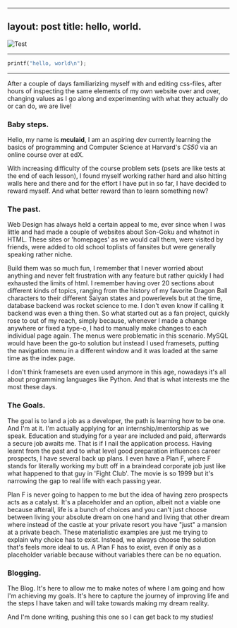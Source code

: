 
---
layout: post
title: hello, world.
---

![Test](/posts/images/post1.jpg)

***
```python
printf("hello, world\n");
```
***

After a couple of days familiarizing myself with and editing css-files, after hours of inspecting the same elements of my own website over and over, changing values as I go along and experimenting with what they actually do or can do, we are live!

### Baby steps.

Hello, my name is **mculaid**, I am an aspiring dev currently learning the basics of programming and Computer Science at Harvard's *CS50* via an online course over at edX.

With increasing difficulty of the course problem sets (psets are like tests at the end of each lesson), I found myself working rather hard and also hitting walls here and there and for the effort I have put in so far, I have decided to reward myself. And what better reward than to learn something new?

### The past.

Web Design has always held a certain appeal to me, ever since when I was little and had made a couple of websites about Son-Goku and whatnot in HTML. These sites or 'homepages' as we would call them, were visited by friends, were added to old school toplists of fansites but were generally speaking rather niche. 

Build them was so much fun, I remember that I never worried about anything and never felt frustration with any feature but rather quickly I had exhausted the limits of html. I remember having over 20 sections about different kinds of topics, ranging from the history of my favorite Dragon Ball characters to their different Saiyan states and powerlevels but at the time, database backend was rocket science to me. I don't even know if calling it backend was even a thing then. So what started out as a fan project, quickly rose to out of my reach, simply because, whenever I made a change anywhere or fixed a type-o, I had to manually make changes to each individual page again. The menus were problematic in this scenario. MySQL would have been the go-to solution but instead I used framesets, putting the navigation menu in a different window and it was loaded at the same time as the index page. 

I don't think framesets are even used anymore in this age, nowadays it's all about programming languages like Python. And that is what interests me the most these days. 

### The Goals.

The goal is to land a job as a developer, the path is learning how to be one. And I'm at it. I'm actually applying for an internship/mentorship as we speak. Education and studying for a year are included and paid, afterwards a secure job awaits me. That is if I nail the application process. Having learnt from the past and to what level good preparation influences career prospects, I have several back up plans. I even have a Plan F, where F stands for literally working my butt off in a braindead corporate job just like what happened to that guy in 'Fight Club'. The movie is so 1999 but it's narrowing the gap to real life with each passing year.

Plan F is never going to happen to me but the idea of having zero prospects acts as a catalyst. It's a placeholder and an option, albeit not a viable one because afterall, life is a bunch of choices and you can't just choose between living your absolute dream on one hand and living that other dream where instead of the castle at your private resort you have "just" a mansion at a private beach. These materialistic examples are just me trying to explain why choice has to exist. Instead, we always choose the solution that's feels more ideal to us. A Plan F has to exist, even if only as a placeholder variable because without variables there can be no equation.

### Blogging.

The Blog. It's here to allow me to make notes of where I am going and how I'm achieving my goals. It's here to capture the journey of improving life and the steps I have taken and will take towards making my dream reality.

And I'm done writing, pushing this one so I can get back to my studies!


